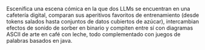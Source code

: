 Escenifica una escena cómica en la que dos LLMs se encuentran en una cafetería digital, comparan sus aperitivos favoritos de entrenamiento (desde tokens salados hasta conjuntos de datos cubiertos de azúcar), intercambian efectos de sonido de sorber en binario y compiten entre sí con diagramas ASCII de arte en café con leche, todo complementado con juegos de palabras basados en java.